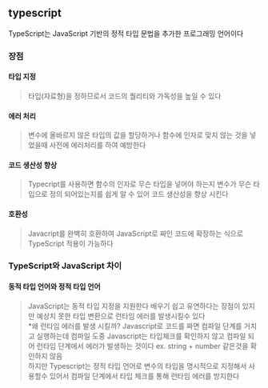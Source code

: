 ## typescript

TypeScript는 JavaScript 기반의 정적 타입 문법을 추가한 프로그래밍 언어이다

### 장점

#### 타입 지정

> 타입(자료형)을 정하므로서 코드의 퀄리티와 가독성을 높일 수 있다

#### 에러 처리

> 변수에 올바르지 않은 타입의 값을 할당하거나 함수에 인자로 맞지 않는 것을 넣었을때 사전에 에러처리를 하여 예방한다

#### 코드 생산성 향상

> Typecript를 사용하면 함수의 인자로 무슨 타입을 넣어야 하는지 변수가 무슨 타입으로 정의 되어있는지를 쉽게 알 수 있어 코드 생산성을 향상 시킨다

#### 호환성

> Javacript를 완벽히 호환하여 JavaScript로 짜인 코드에 확장하는 식으로 TypeScript 적용이 가능하다

### TypeScript와 JavaScript 차이

#### 동적 타입 언어와 정적 타입 언어

> JavaScript는 동적 타입 지정을 지원한다 배우기 쉽고 유연하다는 장점이 있지만 예상치 못한 타입 변환으로 런타임 에러를 발생시킬수 있다
> <br> \*왜 런타임 에러를 발생 시킬까? Javascript로 코드를 짜면 컴파일 단계를 거치고 실행하는데 컴파일 도중 Javascript는 타입체크를 확인하지 않고 컴파일 되어 런타임 단계에서 에러가 발생하는 것이다 ex. string + number 같은것을 확인하지 않음
> <br>하지만 Typescript는 정적 타입 언어로 변수의 타입을 명시적으로 지정해서 사용할수 있어서 컴파일 단계에서 타입 체크를 통해 런타임 에러를 방지한다
